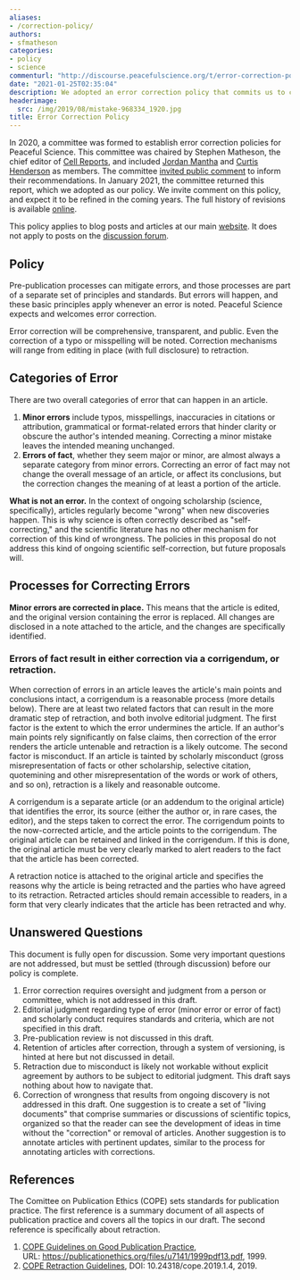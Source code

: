 ```yaml
---
aliases:
- /correction-policy/
authors:
- sfmatheson
categories:
- policy
- science
commenturl: "http://discourse.peacefulscience.org/t/error-correction-policy/13078"
date: "2021-01-25T02:35:04"
description: We adopted an error correction policy that commits us to correcting errors comprehensively, transparently, and publicly.
headerimage:
  src: /img/2019/08/mistake-968334_1920.jpg
title: Error Correction Policy
---
```


In 2020, a committee was formed to establish error correction policies for Peaceful Science. This committee was chaired by Stephen Matheson, the chief editor of [Cell Reports](https://www.cell.com/cell-reports/home), and included [Jordan Mantha](https://www.mnu.edu/academics/faculty/jordan-mantha) and [Curtis Henderson](https://hbu.edu/contact/curtis-henderson/) as members. The committee [invited public comment](https://discourse.peacefulscience.org/t/request-for-comment-publication-ethics-for-peaceful-science/12215) to inform their recommendations. In January 2021, the committee returned this report, which we adopted as our policy. We invite comment on this policy, and expect it to be refined in the coming years. The full history of revisions is available [online](https://github.com/PeacefulScience/policy/blob/main/error_correction.md).

This policy applies to blog posts and articles at our main [website](https://github.com/PeacefulScience/policy/blob/main/peacefulscience.org). It does not apply to posts on the [discussion forum](https://github.com/PeacefulScience/policy/blob/main/discourse.peacefulscience.org).

## Policy

Pre-publication processes can mitigate errors, and those processes are part of a separate set of principles and standards. But errors will happen, and these basic principles apply whenever an error is noted. Peaceful Science expects and welcomes error correction.

Error correction will be comprehensive, transparent, and public. Even the correction of a typo or misspelling will be noted. Correction mechanisms will range from editing in place (with full disclosure) to retraction.

## Categories of Error

There are two overall categories of error that can happen in an article.

1.  **Minor errors** include typos, misspellings, inaccuracies in citations or attribution, grammatical or format-related errors that hinder clarity or obscure the author's intended meaning. Correcting a minor mistake leaves the intended meaning unchanged.
2.  **Errors of fact**, whether they seem major or minor, are almost always a separate category from minor errors. Correcting an error of fact may not change the overall message of an article, or affect its conclusions, but the correction changes the meaning of at least a portion of the article.

**What is not an error.** In the context of ongoing scholarship (science, specifically), articles regularly become "wrong" when new discoveries happen. This is why science is often correctly described as "self-correcting," and the scientific literature has no other mechanism for correction of this kind of wrongness. The policies in this proposal do not address this kind of ongoing scientific self-correction, but future proposals will.

## Processes for Correcting Errors

**Minor errors are corrected in place.** This means that the article is edited, and the original version containing the error is replaced. All changes are disclosed in a note attached to the article, and the changes are specifically identified.

### Errors of fact result in either correction via a corrigendum, or retraction.

When correction of errors in an article leaves the article's main points and conclusions intact, a corrigendum is a reasonable process (more details below). There are at least two related factors that can result in the more dramatic step of retraction, and both involve editorial judgment. The first factor is the extent to which the error undermines the article. If an author's main points rely significantly on false claims, then correction of the error renders the article untenable and retraction is a likely outcome. The second factor is misconduct. If an article is tainted by scholarly misconduct (gross misrepresentation of facts or other scholarship, selective citation, quotemining and other misrepresentation of the words or work of others, and so on), retraction is a likely and reasonable outcome.

A corrigendum is a separate article (or an addendum to the original article) that identifies the error, its source (either the author or, in rare cases, the editor), and the steps taken to correct the error. The corrigendum points to the now-corrected article, and the article points to the corrigendum. The original article can be retained and linked in the corrigendum. If this is done, the original article must be very clearly marked to alert readers to the fact that the article has been corrected.

A retraction notice is attached to the original article and specifies the reasons why the article is being retracted and the parties who have agreed to its retraction. Retracted articles should remain accessible to readers, in a form that very clearly indicates that the article has been retracted and why.

## Unanswered Questions

This document is fully open for discussion. Some very important questions are not addressed, but must be settled (through discussion) before our policy is complete.

1.  Error correction requires oversight and judgment from a person or committee, which is not addressed in this draft.
2.  Editorial judgment regarding type of error (minor error or error of fact) and scholarly conduct requires standards and criteria, which are not specified in this draft.
3.  Pre-publication review is not discussed in this draft.
4.  Retention of articles after correction, through a system of versioning, is hinted at here but not discussed in detail.
5.  Retraction due to misconduct is likely not workable without explicit agreement by authors to be subject to editorial judgment. This draft says nothing about how to navigate that.
6.  Correction of wrongness that results from ongoing discovery is not addressed in this draft. One suggestion is to create a set of "living documents" that comprise summaries or discussions of scientific topics, organized so that the reader can see the development of ideas in time without the "correction" or removal of articles. Another suggestion is to annotate articles with pertinent updates, similar to the process for annotating articles with corrections.

## References

The Comittee on Publication Ethics (COPE) sets standards for publication practice. The first reference is a summary document of all aspects of publication practice and covers all the topics in our draft. The second reference is specifically about retraction.

1.  [COPE Guidelines on Good Publication Practice](https://publicationethics.org/files/u7141/1999pdf13.pdf), URL: <https://publicationethics.org/files/u7141/1999pdf13.pdf>, 1999.
2.  [COPE Retraction Guidelines](https://doi.org/10.24318/cope.2019.1.4), DOI: 10.24318/cope.2019.1.4, 2019.
